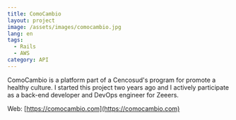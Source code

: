 ```yaml
---
title: ComoCambio
layout: project
image: /assets/images/comocambio.jpg
lang: en
tags:
  - Rails
  - AWS
category: API
---
```

ComoCambio is a platform part of a Cencosud's program for promote a healthy culture. I started this project two years ago and I actively participate as a back-end developer and DevOps engineer for Zeeers.

Web: [https://comocambio.com](https://comocambio.com)

